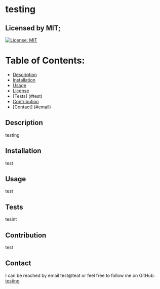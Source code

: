 # testing
  ## Licensed by MIT;
  [![License: MIT](https://img.shields.io/badge/License-MIT-yellow.svg)](https://opensource.org/licenses/MIT)


  # Table of Contents:
  * [Description](#description)
  * [Installation](#installation)
  * [Usage](#usage)
  * [License](#license)
  * [Tests] (#test)
  * [Contribution](#contribution)
  * [Contact] (#email)
  
  ## Description
  testing
  
  ## Installation
  test
  
  ## Usage
  test
  
  ## Tests
  tesint
  
  ## Contribution 
  test
  
  ## Contact
  I can be reached by email test@teat or feel free to follow me on GitHub: [testing](https://github.com/testing)
  
  